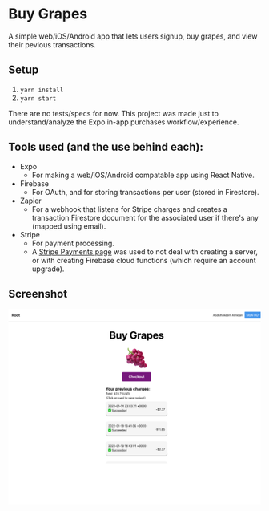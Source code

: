 # Buy Grapes
A simple web/iOS/Android app that lets users signup, buy grapes, and view their pevious transactions.

## Setup
1. `yarn install`
2. `yarn start`

There are no tests/specs for now. This project was made just to understand/analyze the Expo in-app purchases workflow/experience.

## Tools used (and the use behind each):
- Expo
  - For making a web/iOS/Android compatable app using React Native.
- Firebase
  - For OAuth, and for storing transactions per user (stored in Firestore).
- Zapier
  - For a webhook that listens for Stripe charges and creates a transaction Firestore document for the associated user if there's any (mapped using email).
- Stripe
  - For payment processing.
  - A [Stripe Payments page](https://stripe.com/docs/connect/creating-a-payments-page) was used to not deal with creating a server, or with creating Firebase cloud functions (which require an account upgrade).

## Screenshot
<img width="800px" src="assets/images/app_screenshot.png" />

